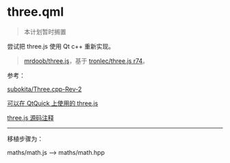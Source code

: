 # three.qml

> 本计划暂时搁置

尝试把 three.js 使用 Qt c++ 重新实现。

> [mrdoob/three.js](https://github.com/mrdoob/three.js)，基于 [tronlec/three.js r74](https://github.com/tronlec/three.js/)。

参考：

[subokita/Three.cpp-Rev-2](https://github.com/subokita/Three.cpp-Rev-2)

[可以在 QtQuick 上使用的 three.js](https://github.com/tronlec/three.js/)

[three.js 源码注释](https://github.com/omni360/three.js.sourcecode)

---

移植步骤为：

maths/math.js --> maths/math.hpp

